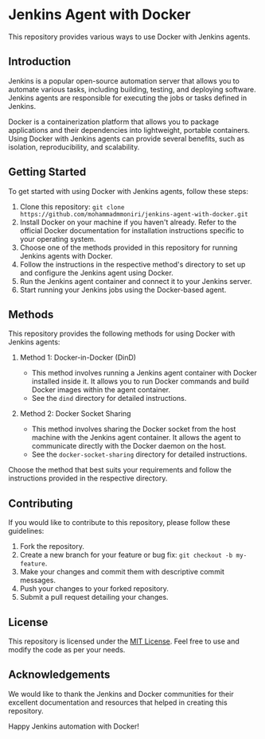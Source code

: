 # Jenkins Agent with Docker

This repository provides various ways to use Docker with Jenkins agents.

## Introduction

Jenkins is a popular open-source automation server that allows you to automate various tasks, including building, testing, and deploying software. Jenkins agents are responsible for executing the jobs or tasks defined in Jenkins.

Docker is a containerization platform that allows you to package applications and their dependencies into lightweight, portable containers. Using Docker with Jenkins agents can provide several benefits, such as isolation, reproducibility, and scalability.

## Getting Started

To get started with using Docker with Jenkins agents, follow these steps:

1. Clone this repository: `git clone https://github.com/mohammadmmoniri/jenkins-agent-with-docker.git`
2. Install Docker on your machine if you haven't already. Refer to the official Docker documentation for installation instructions specific to your operating system.
3. Choose one of the methods provided in this repository for running Jenkins agents with Docker.
4. Follow the instructions in the respective method's directory to set up and configure the Jenkins agent using Docker.
5. Run the Jenkins agent container and connect it to your Jenkins server.
6. Start running your Jenkins jobs using the Docker-based agent.

## Methods

This repository provides the following methods for using Docker with Jenkins agents:

1. Method 1: Docker-in-Docker (DinD)
   - This method involves running a Jenkins agent container with Docker installed inside it. It allows you to run Docker commands and build Docker images within the agent container.
   - See the `dind` directory for detailed instructions.

2. Method 2: Docker Socket Sharing
   - This method involves sharing the Docker socket from the host machine with the Jenkins agent container. It allows the agent to communicate directly with the Docker daemon on the host.
   - See the `docker-socket-sharing` directory for detailed instructions.

Choose the method that best suits your requirements and follow the instructions provided in the respective directory.

## Contributing

If you would like to contribute to this repository, please follow these guidelines:

1. Fork the repository.
2. Create a new branch for your feature or bug fix: `git checkout -b my-feature`.
3. Make your changes and commit them with descriptive commit messages.
4. Push your changes to your forked repository.
5. Submit a pull request detailing your changes.

## License

This repository is licensed under the [MIT License](LICENSE). Feel free to use and modify the code as per your needs.

## Acknowledgements

We would like to thank the Jenkins and Docker communities for their excellent documentation and resources that helped in creating this repository.

Happy Jenkins automation with Docker!
